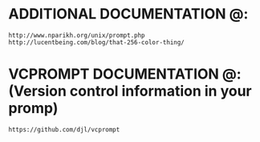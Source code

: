 # ADDITIONAL DOCUMENTATION @:
	http://www.nparikh.org/unix/prompt.php
	http://lucentbeing.com/blog/that-256-color-thing/

# VCPROMPT DOCUMENTATION @: (Version control information in your promp)
	https://github.com/djl/vcprompt
